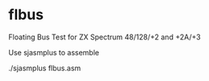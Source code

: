 # flbus
Floating Bus Test for ZX Spectrum 48/128/+2 and +2A/+3

Use sjasmplus to assemble


./sjasmplus flbus.asm